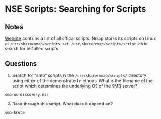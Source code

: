 # NSE Scripts: Searching for Scripts

## Notes

[Website](https://nmap.org/nsedoc/) contains a list of all offical scripts. Nmap stores its scripts on Linux at `/usr/share/nmap/scripts`.
`cat /usr/share/nmap/scripts/script.db` to search for installed scripts

## Questions

1. Search for "smb" scripts in the `/usr/share/nmap/scripts/` directory using either of the demonstrated methods. What is the filename of the script which determines the underlying OS of the SMB server?

```
smb-os-discovery.nse
```

2. Read through this script. What does it depend on?

```
smb-brute
```
